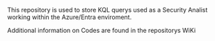 This repository is used to store KQL querys used as a Security Analist working within the Azure/Entra enviroment.

Additional information on Codes are found in the repositorys WiKi
